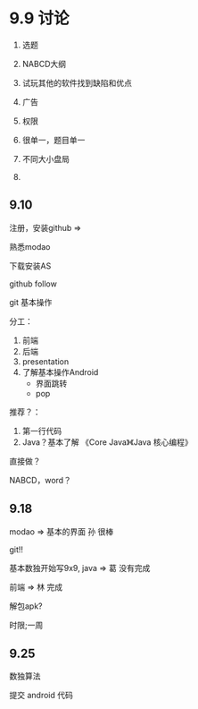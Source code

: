 # 9.9 讨论

1. 选题
2. NABCD大纲
3. 试玩其他的软件找到缺陷和优点





1. 广告
2. 权限
3. 很单一，题目单一
4. 不同大小盘局
5. 



## 9.10

注册，安装github =>

熟悉modao 

下载安装AS

github follow

git 基本操作

分工：

1. 前端
2. 后端
3. presentation
4. 了解基本操作Android
   * 界面跳转
   * pop

推荐？：

1. 第一行代码
2. Java？基本了解 《Core Java》《Java 核心编程》

直接做？

NABCD，word？



## 9.18

modao => 基本的界面 孙 很棒

git!! 

基本数独开始写9x9, java =>  葛 没有完成

前端 => 林 完成

解包apk?

时限;一周

## 9.25

数独算法

提交 android 代码

